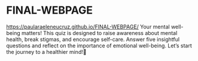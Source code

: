 # FINAL-WEBPAGE
https://paularaeleneucruz.github.io/FINAL-WEBPAGE/
Your mental well-being matters! This quiz is designed to raise awareness about mental health, break stigmas, and encourage self-care. Answer five insightful questions and reflect on the importance of emotional well-being. Let’s start the journey to a healthier mind!💖
